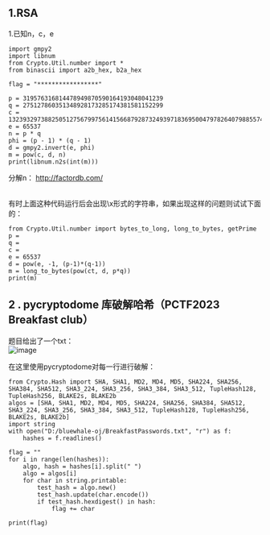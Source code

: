 1.RSA
-

1.已知n，c，e

```
import gmpy2
import libnum
from Crypto.Util.number import *
from binascii import a2b_hex, b2a_hex

flag = "*****************"

p = 319576316814478949870590164193048041239
q = 275127860351348928173285174381581152299
c = 1323932973882505127567997561415668792873249397183695004797826407988557497789
e = 65537
n = p * q
phi = (p - 1) * (q - 1)
d = gmpy2.invert(e, phi)
m = pow(c, d, n)
print(libnum.n2s(int(m)))
```

分解n：
<http://factordb.com/>

<br>
有时上面这种代码运行后会出现\x形式的字符串，如果出现这样的问题则试试下面的：

```
from Crypto.Util.number import bytes_to_long, long_to_bytes, getPrime
p = 
q = 
c = 
e = 65537
d = pow(e, -1, (p-1)*(q-1))
m = long_to_bytes(pow(ct, d, p*q))
print(m)
```

 2 . pycryptodome 库破解哈希（PCTF2023 Breakfast club）
-
题目给出了一个txt：<br>
![image](https://github.com/xhsy0314/Task/assets/84487619/bc0cf6b5-6665-4cbf-8731-ce9f0d29280c)
<br>

在这里使用pycryptodome对每一行进行破解：
```
from Crypto.Hash import SHA, SHA1, MD2, MD4, MD5, SHA224, SHA256, SHA384, SHA512, SHA3_224, SHA3_256, SHA3_384, SHA3_512, TupleHash128, TupleHash256, BLAKE2s, BLAKE2b
algos = [SHA, SHA1, MD2, MD4, MD5, SHA224, SHA256, SHA384, SHA512, SHA3_224, SHA3_256, SHA3_384, SHA3_512, TupleHash128, TupleHash256, BLAKE2s, BLAKE2b]
import string
with open("D:/bluewhale-oj/BreakfastPasswords.txt", "r") as f:
    hashes = f.readlines()

flag = ""
for i in range(len(hashes)):
    algo, hash = hashes[i].split(" ")
    algo = algos[i]
    for char in string.printable:
        test_hash = algo.new()
        test_hash.update(char.encode())
        if test_hash.hexdigest() in hash:
            flag += char

print(flag)
```
